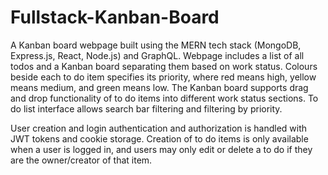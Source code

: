 # Fullstack-Kanban-Board
A Kanban board webpage built using the MERN tech stack (MongoDB, Express.js, React, Node.js) and GraphQL. Webpage includes a list of all todos and a 
Kanban board separating them based on work status. Colours beside each to do item specifies its priority, where red means high, yellow means medium, and green means low.
The Kanban board supports drag and drop functionality of to do items into different work status sections. To do list interface allows search bar filtering and filtering
by priority.

User creation and login authentication and authorization is handled with JWT tokens and cookie storage. Creation of to do items is only available when a user is logged in,
and users may only edit or delete a to do if they are the owner/creator of that item.
